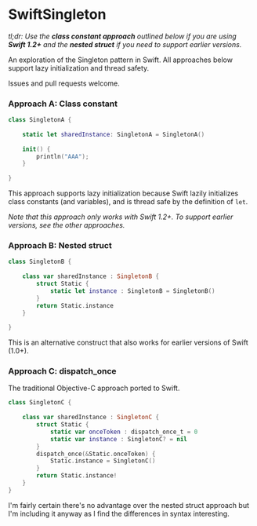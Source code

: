 SwiftSingleton
==============

_tl;dr: Use the **class constant approach** outlined below if you are using **Swift 1.2+** and the **nested struct** if you need to support earlier versions._

An exploration of the Singleton pattern in Swift. All approaches below support lazy initialization and thread safety.

Issues and pull requests welcome.

### Approach A: Class constant

```swift
class SingletonA {
    
    static let sharedInstance: SingletonA = SingletonA()
    
    init() {
        println("AAA");
    }
    
}
```

This approach supports lazy initialization because Swift lazily initializes class constants (and variables), and is thread safe by the definition of `let`.

*Note that this approach only works with Swift 1.2+. To support earlier versions, see the other approaches.*

### Approach B: Nested struct

```swift
class SingletonB {
    
    class var sharedInstance : SingletonB {
        struct Static {
            static let instance : SingletonB = SingletonB()
        }
        return Static.instance
    }
    
}
```

This is an alternative construct that also works for earlier versions of Swift (1.0+).

### Approach C: dispatch_once

The traditional Objective-C approach ported to Swift.

```swift
class SingletonC {
    
    class var sharedInstance : SingletonC {
        struct Static {
            static var onceToken : dispatch_once_t = 0
            static var instance : SingletonC? = nil
        }
        dispatch_once(&Static.onceToken) {
            Static.instance = SingletonC()
        }
        return Static.instance!
    }
}
```

I'm fairly certain there's no advantage over the nested struct approach but I'm including it anyway as I find the differences in syntax interesting.
